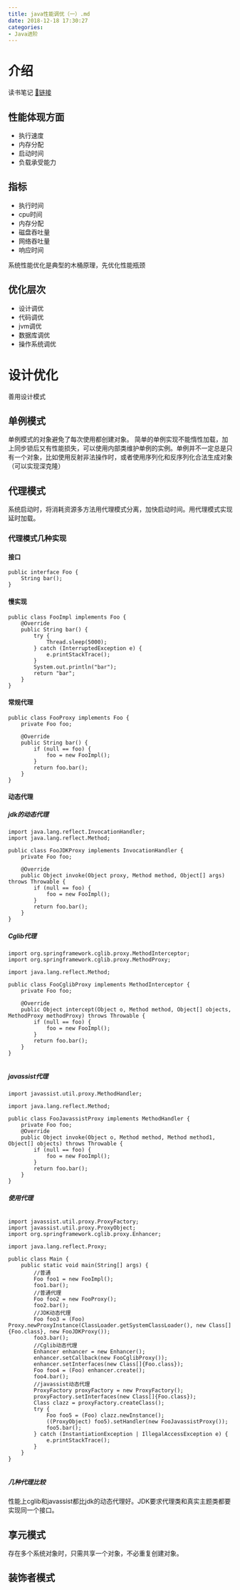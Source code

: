 ```yaml
---
title: java性能调优（一）.md
date: 2018-12-18 17:30:27
categories:
- Java进阶
---
```


# 介绍
<!--more-->
读书笔记
[📕链接](https://baike.baidu.com/item/Java%E7%A8%8B%E5%BA%8F%E6%80%A7%E8%83%BD%E4%BC%98%E5%8C%96%E2%80%94%E2%80%94%E8%AE%A9%E4%BD%A0%E7%9A%84Java%E7%A8%8B%E5%BA%8F%E6%9B%B4%E5%BF%AB%E3%80%81%E6%9B%B4%E7%A8%B3%E5%AE%9A)

## 性能体现方面
* 执行速度
* 内存分配
* 启动时间
* 负载承受能力

## 指标
* 执行时间
* cpu时间
* 内存分配
* 磁盘吞吐量
* 网络吞吐量
* 响应时间

系统性能优化是典型的木桶原理，先优化性能瓶颈

## 优化层次
* 设计调优
* 代码调优
* jvm调优
* 数据库调优
* 操作系统调优


# 设计优化
善用设计模式

## 单例模式
单例模式的对象避免了每次使用都创建对象。
简单的单例实现不能惰性加载，加上同步锁后又有性能损失，可以使用内部类维护单例的实例。单例并不一定总是只有一个对象，比如使用反射非法操作时，或者使用序列化和反序列化合法生成对象（可以实现深克隆）

## 代理模式
系统启动时，将消耗资源多方法用代理模式分离，加快启动时间。用代理模式实现延时加载。

### 代理模式几种实现

#### 接口
```
public interface Foo {
    String bar();
}
```
#### 慢实现
```
public class FooImpl implements Foo {
    @Override
    public String bar() {
        try {
            Thread.sleep(5000);
        } catch (InterruptedException e) {
            e.printStackTrace();
        }
        System.out.println("bar");
        return "bar";
    }
}

```

#### 常规代理
```
public class FooProxy implements Foo {
    private Foo foo;

    @Override
    public String bar() {
        if (null == foo) {
            foo = new FooImpl();
        }
        return foo.bar();
    }
}
```
#### 动态代理
#####  jdk的动态代理

```
import java.lang.reflect.InvocationHandler;
import java.lang.reflect.Method;

public class FooJDKProxy implements InvocationHandler {
    private Foo foo;

    @Override
    public Object invoke(Object proxy, Method method, Object[] args) throws Throwable {
        if (null == foo) {
            foo = new FooImpl();
        }
        return foo.bar();
    }
}
```



#####  Cglib代理

```
import org.springframework.cglib.proxy.MethodInterceptor;
import org.springframework.cglib.proxy.MethodProxy;

import java.lang.reflect.Method;

public class FooCglibProxy implements MethodInterceptor {
    private Foo foo;

    @Override
    public Object intercept(Object o, Method method, Object[] objects, MethodProxy methodProxy) throws Throwable {
        if (null == foo) {
            foo = new FooImpl();
        }
        return foo.bar();
    }
}


```

#####  javassist代理

```
import javassist.util.proxy.MethodHandler;

import java.lang.reflect.Method;

public class FooJavassistProxy implements MethodHandler {
    private Foo foo;
    @Override
    public Object invoke(Object o, Method method, Method method1, Object[] objects) throws Throwable {
        if (null == foo) {
            foo = new FooImpl();
        }
        return foo.bar();
    }
}

```


#####  使用代理

```

import javassist.util.proxy.ProxyFactory;
import javassist.util.proxy.ProxyObject;
import org.springframework.cglib.proxy.Enhancer;

import java.lang.reflect.Proxy;

public class Main {
    public static void main(String[] args) {
        //普通
        Foo foo1 = new FooImpl();
        foo1.bar();
        //普通代理
        Foo foo2 = new FooProxy();
        foo2.bar();
        //JDK动态代理
        Foo foo3 = (Foo) Proxy.newProxyInstance(ClassLoader.getSystemClassLoader(), new Class[]{Foo.class}, new FooJDKProxy());
        foo3.bar();
        //Cglib动态代理
        Enhancer enhancer = new Enhancer();
        enhancer.setCallback(new FooCglibProxy());
        enhancer.setInterfaces(new Class[]{Foo.class});
        Foo foo4 = (Foo) enhancer.create();
        foo4.bar();
        //javassist动态代理
        ProxyFactory proxyFactory = new ProxyFactory();
        proxyFactory.setInterfaces(new Class[]{Foo.class});
        Class clazz = proxyFactory.createClass();
        try {
            Foo foo5 = (Foo) clazz.newInstance();
            ((ProxyObject) foo5).setHandler(new FooJavassistProxy());
            foo5.bar();
        } catch (InstantiationException | IllegalAccessException e) {
            e.printStackTrace();
        }
    }
}


```

##### 几种代理比较
性能上cglib和javassist都比jdk的动态代理好。JDK要求代理类和真实主题类都要实现同一个接口。

## 享元模式
存在多个系统对象时，只需共享一个对象，不必重复创建对象。

## 装饰者模式

